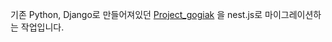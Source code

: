 기존 Python, Django로 만들어져있던 [Project_gogiak](https://github.com/Pratiable/Project_gogigak) 을 nest.js로 마이그레이션하는 작업입니다.